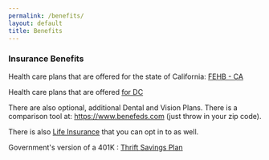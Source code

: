 ```yaml
---
permalink: /benefits/
layout: default
title: Benefits
---
```


### Insurance Benefits

Health care plans that are offered for the state of California: [FEHB - CA](https://www.opm.gov/healthcare-insurance/healthcare/plan-information/plan-codes/2014/states/ca.asp#state)  

Health care plans that are offered [for DC](http://www.opm.gov/healthcare-insurance/healthcare/plan-information/plan-codes/2014/states/dc.asp)

There are also optional, additional Dental and Vision Plans. There is a comparison tool at: https://www.benefeds.com (just throw in your zip code).

There is also [Life Insurance](http://www.opm.gov/healthcare-insurance/life-insurance/) that you can opt in to as well.

Government's version of a 401K : [Thrift Savings Plan](https://www.tsp.gov/)

